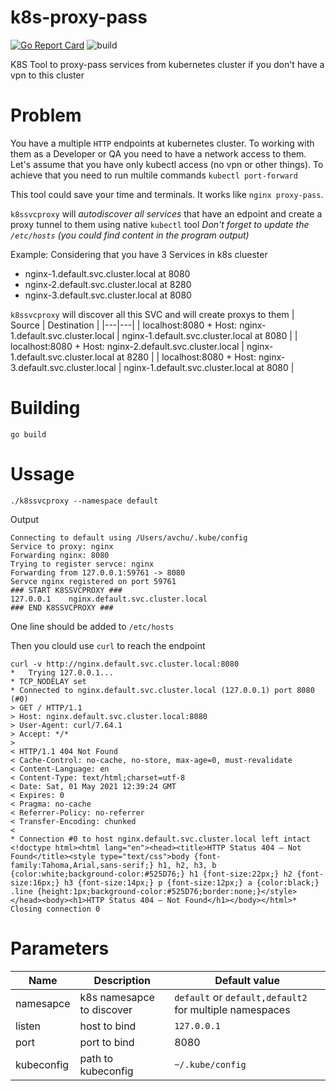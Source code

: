 # k8s-proxy-pass

[![Go Report Card](https://goreportcard.com/badge/github.com/avchu/k8s-proxy-pass)](https://goreportcard.com/report/github.com/avchu/k8s-proxy-pass) ![build](https://github.com/avchu/k8s-proxy-pass/actions/workflows/go.yml/badge.svg)


K8S Tool to proxy-pass services from kubernetes cluster if you don't have a vpn to this cluster

# Problem

You have a multiple `HTTP` endpoints at kubernetes cluster. To working with them as a Developer or QA you need to have a network access to them.
Let's assume that you have only kubectl access (no vpn or other things). To achieve that you need to run multile commands `kubectl port-forward`

This tool could save your time and terminals. It works like `nginx proxy-pass`.

`k8ssvcproxy` will *autodiscover all services* that have an edpoint and create a proxy tunnel to them using native `kubectl` tool
*Don't forget to update the `/etc/hosts` (you could find content in the program output)*

Example:
Considering that you have 3 Services in k8s cluester
- nginx-1.default.svc.cluster.local at 8080
- nginx-2.default.svc.cluster.local at 8280
- nginx-3.default.svc.cluster.local at 8080

`k8ssvcproxy` will discover all this SVC and will create proxys to them
| Source | Destination |
|---|---|
| localhost:8080 + Host: nginx-1.default.svc.cluster.local | nginx-1.default.svc.cluster.local at 8080 |
| localhost:8080 + Host: nginx-2.default.svc.cluster.local | nginx-1.default.svc.cluster.local at 8280 |
| localhost:8080 + Host: nginx-3.default.svc.cluster.local | nginx-1.default.svc.cluster.local at 8080 |

# Building
``` go build ```

# Ussage

```
./k8ssvcproxy --namespace default
```

Output

```
Connecting to default using /Users/avchu/.kube/config
Service to proxy: nginx
Forwarding nginx: 8080
Trying to register servce: nginx
Forwarding from 127.0.0.1:59761 -> 8080
Servce nginx registered on port 59761
### START K8SSVCPROXY ###
127.0.0.1    nginx.default.svc.cluster.local
### END K8SSVCPROXY ###
```
One line should be added to `/etc/hosts`

Then you clould use `curl` to reach the endpoint
```
curl -v http://nginx.default.svc.cluster.local:8080
*   Trying 127.0.0.1...
* TCP_NODELAY set
* Connected to nginx.default.svc.cluster.local (127.0.0.1) port 8080 (#0)
> GET / HTTP/1.1
> Host: nginx.default.svc.cluster.local:8080
> User-Agent: curl/7.64.1
> Accept: */*
>
< HTTP/1.1 404 Not Found
< Cache-Control: no-cache, no-store, max-age=0, must-revalidate
< Content-Language: en
< Content-Type: text/html;charset=utf-8
< Date: Sat, 01 May 2021 12:39:24 GMT
< Expires: 0
< Pragma: no-cache
< Referrer-Policy: no-referrer
< Transfer-Encoding: chunked
<
* Connection #0 to host nginx.default.svc.cluster.local left intact
<!doctype html><html lang="en"><head><title>HTTP Status 404 – Not Found</title><style type="text/css">body {font-family:Tahoma,Arial,sans-serif;} h1, h2, h3, b {color:white;background-color:#525D76;} h1 {font-size:22px;} h2 {font-size:16px;} h3 {font-size:14px;} p {font-size:12px;} a {color:black;} .line {height:1px;background-color:#525D76;border:none;}</style></head><body><h1>HTTP Status 404 – Not Found</h1></body></html>* Closing connection 0
```
# Parameters
| Name| Description | Default value |
|---|---|---|
| namesapce | k8s namesapce to discover | `default` or `default,default2` for multiple namespaces |
| listen | host to bind | `127.0.0.1`  |
| port | port to bind | 8080 |
| kubeconfig | path to kubeconfig| `~/.kube/config` |
